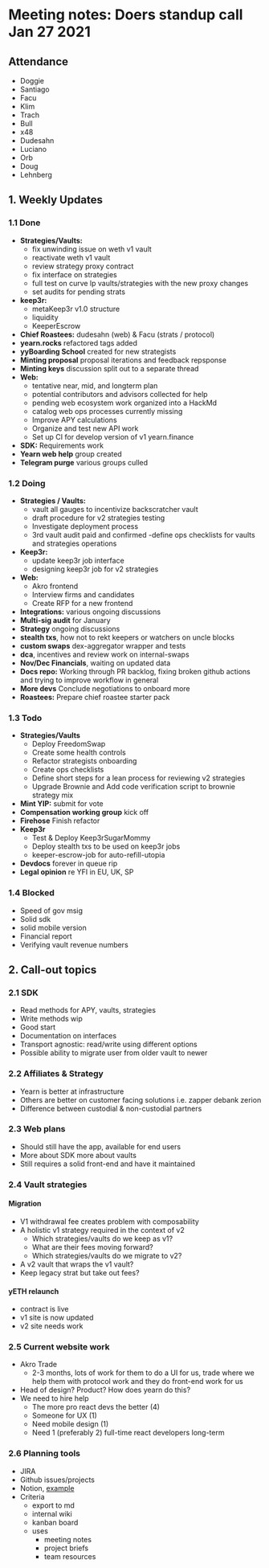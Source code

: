 # Meeting notes: Doers standup call Jan 27 2021

## Attendance

- Doggie
- Santiago
- Facu
- Klim
- Trach
- Bull
- x48
- Dudesahn
- Luciano
- Orb
- Doug
- Lehnberg

## 1. Weekly Updates

### 1.1 Done

- **Strategies/Vaults:**
  - fix unwinding issue on weth v1 vault
  - reactivate weth v1 vault
  - review strategy proxy contract
  - fix interface on strategies
  - full test on curve lp vaults/strategies with the new proxy changes
  - set audits for pending strats
- **keep3r:**
  - metaKeep3r v1.0 structure
  - liquidity
  - KeeperEscrow
- **Chief Roastees:** dudesahn (web) & Facu (strats / protocol)
- **yearn.rocks** refactored tags added
- **yyBoarding School** created for new strategists
- **Minting proposal** proposal iterations and feedback repsponse
- **Minting keys** discussion split out to a separate thread
- **Web:**
  - tentative near, mid, and longterm plan
  - potential contributors and advisors collected for help
  - pending web ecosystem work organized into a HackMd
  - catalog web ops processes currently missing
  - Improve APY calculations
  - Organize and test new API work
  - Set up CI for develop version of v1 yearn.finance
- **SDK:** Requirements work
- **Yearn web help** group created
- **Telegram purge** various groups culled

### 1.2 Doing

- **Strategies / Vaults:**
  - vault all gauges to incentivize backscratcher vault
  - draft procedure for v2 strategies testing
  - Investigate deployment process
  - 3rd vault audit paid and confirmed
    -define ops checklists for vaults and strategies operations
- **Keep3r:**
  - update keep3r job interface
  - designing keep3r job for v2 strategies
- **Web:**
  - Akro frontend
  - Interview firms and candidates
  - Create RFP for a new frontend
- **Integrations:** various ongoing discussions
- **Multi-sig audit** for January
- **Strategy** ongoing discussions
- **stealth txs**, how not to rekt keepers or watchers on uncle blocks
- **custom swaps** dex-aggregator wrapper and tests
- **dca**, incentives and review work on internal-swaps
- **Nov/Dec Financials**, waiting on updated data
- **Docs repo:** Working through PR backlog, fixing broken github actions and trying to improve workflow in general
- **More devs** Conclude negotiations to onboard more
- **Roastees:** Prepare chief roastee starter pack

### 1.3 Todo

- **Strategies/Vaults**
  - Deploy FreedomSwap
  - Create some health controls
  - Refactor strategists onboarding
  - Create ops checklists
  - Define short steps for a lean process for reviewing v2 strategies
  - Upgrade Brownie and Add code verification script to brownie strategy mix
- **Mint YIP:** submit for vote
- **Compensation working group** kick off
- **Firehose** Finish refactor
- **Keep3r**
  - Test & Deploy Keep3rSugarMommy
  - Deploy stealth txs to be used on keep3r jobs
  - keeper-escrow-job for auto-refill-utopia
- **Devdocs** forever in queue rip
- **Legal opinion** re YFI in EU, UK, SP

### 1.4 Blocked

- Speed of gov msig
- Solid sdk
- solid mobile version
- Financial report
- Verifying vault revenue numbers

## 2. Call-out topics

### 2.1 SDK

- Read methods for APY, vaults, strategies
- Write methods wip
- Good start
- Documentation on interfaces
- Transport agnostic: read/write using different options
- Possible ability to migrate user from older vault to newer

### 2.2 Affiliates & Strategy

- Yearn is better at infrastructure
- Others are better on customer facing solutions i.e. zapper debank zerion
- Difference between custodial & non-custodial partners

### 2.3 Web plans

- Should still have the app, available for end users
- More about SDK more about vaults
- Still requires a solid front-end and have it maintained

### 2.4 Vault strategies

#### Migration

- V1 withdrawal fee creates problem with composability
- A holistic v1 strategy required in the context of v2
  - Which strategies/vaults do we keep as v1?
  - What are their fees moving forward?
  - Which strategies/vaults do we migrate to v2?
- A v2 vault that wraps the v1 vault?
- Keep legacy strat but take out fees?

#### yETH relaunch

- contract is live
- v1 site is now updated
- v2 site needs work

### 2.5 Current website work

- Akro Trade
  - 2-3 months, lots of work for them to do a UI for us, trade where we help them with protocol work and they do front-end work for us
- Head of design? Product? How does yearn do this?
- We need to hire help
  - The more pro react devs the better (4)
  - Someone for UX (1)
  - Need mobile design (1)
  - Need 1 (preferably 2) full-time react developers long-term

### 2.6 Planning tools

- JIRA
- Github issues/projects
- Notion, [example](https://pasteboard.co/JLARWu4.png)
- Criteria
  - export to md
  - internal wiki
  - kanban board
  - uses
    - meeting notes
    - project briefs
    - team resources
